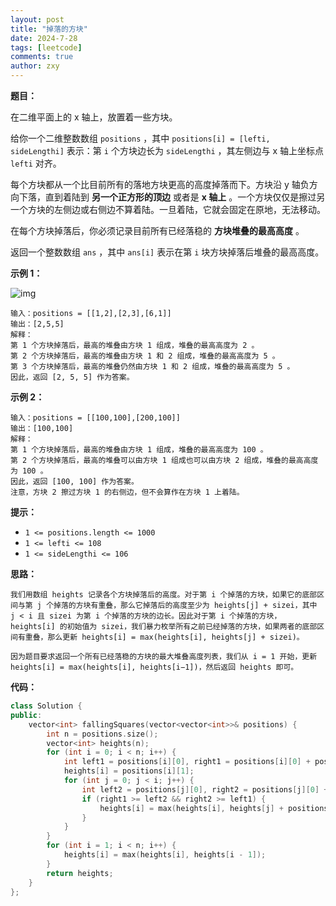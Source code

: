 ```yaml
---
layout: post
title: "掉落的方块"
date: 2024-7-28
tags: [leetcode]
comments: true
author: zxy
---
```


**题目：**

在二维平面上的 x 轴上，放置着一些方块。

给你一个二维整数数组 `positions` ，其中 `positions[i] = [lefti, sideLengthi]` 表示：第 `i` 个方块边长为 `sideLengthi` ，其左侧边与 x 轴上坐标点 `lefti` 对齐。

每个方块都从一个比目前所有的落地方块更高的高度掉落而下。方块沿 y 轴负方向下落，直到着陆到 **另一个正方形的顶边** 或者是 **x 轴上** 。一个方块仅仅是擦过另一个方块的左侧边或右侧边不算着陆。一旦着陆，它就会固定在原地，无法移动。

在每个方块掉落后，你必须记录目前所有已经落稳的 **方块堆叠的最高高度** 。

返回一个整数数组 `ans` ，其中 `ans[i]` 表示在第 `i` 块方块掉落后堆叠的最高高度。

**示例 1：**

![img](https://assets.leetcode.com/uploads/2021/04/28/fallingsq1-plane.jpg)

```
输入：positions = [[1,2],[2,3],[6,1]]
输出：[2,5,5]
解释：
第 1 个方块掉落后，最高的堆叠由方块 1 组成，堆叠的最高高度为 2 。
第 2 个方块掉落后，最高的堆叠由方块 1 和 2 组成，堆叠的最高高度为 5 。
第 3 个方块掉落后，最高的堆叠仍然由方块 1 和 2 组成，堆叠的最高高度为 5 。
因此，返回 [2, 5, 5] 作为答案。
```

**示例 2：**

```
输入：positions = [[100,100],[200,100]]
输出：[100,100]
解释：
第 1 个方块掉落后，最高的堆叠由方块 1 组成，堆叠的最高高度为 100 。
第 2 个方块掉落后，最高的堆叠可以由方块 1 组成也可以由方块 2 组成，堆叠的最高高度为 100 。
因此，返回 [100, 100] 作为答案。
注意，方块 2 擦过方块 1 的右侧边，但不会算作在方块 1 上着陆。
```

**提示：**

- `1 <= positions.length <= 1000`
- `1 <= lefti <= 108`
- `1 <= sideLengthi <= 106`

**思路：**

```
我们用数组 heights 记录各个方块掉落后的高度。对于第 i 个掉落的方块，如果它的底部区间与第 j 个掉落的方块有重叠，那么它掉落后的高度至少为 heights[j] + sizei，其中 j < i 且 sizei 为第 i 个掉落的方块的边长。因此对于第 i 个掉落的方块，heights[i] 的初始值为 sizei，我们暴力枚举所有之前已经掉落的方块，如果两者的底部区间有重叠，那么更新 heights[i] = max(heights[i], heights[j] + sizei)。

因为题目要求返回一个所有已经落稳的方块的最大堆叠高度列表，我们从 i = 1 开始，更新 heights[i] = max(heights[i], heights[i−1])，然后返回 heights 即可。
```

**代码：**

```cpp
class Solution {
public:
    vector<int> fallingSquares(vector<vector<int>>& positions) {
        int n = positions.size();
        vector<int> heights(n);
        for (int i = 0; i < n; i++) {
            int left1 = positions[i][0], right1 = positions[i][0] + positions[i][1] - 1;
            heights[i] = positions[i][1];
            for (int j = 0; j < i; j++) {
                int left2 = positions[j][0], right2 = positions[j][0] + positions[j][1] - 1;
                if (right1 >= left2 && right2 >= left1) {
                    heights[i] = max(heights[i], heights[j] + positions[i][1]);
                }
            }
        }
        for (int i = 1; i < n; i++) {
            heights[i] = max(heights[i], heights[i - 1]);
        }
        return heights;
    }
};
```

